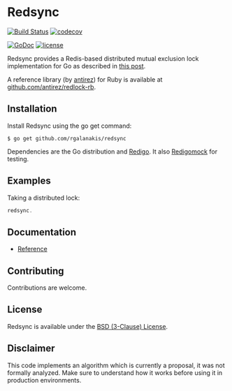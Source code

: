 # Redsync

[![Build Status](https://travis-ci.org/rgalanakis/redsync.svg?branch=master)](https://travis-ci.org/rgalanakis/redsync)
[![codecov](https://codecov.io/gh/rgalanakis/redsync/branch/master/graph/badge.svg)](https://codecov.io/gh/rgalanakis/redsync)

[![GoDoc](https://godoc.org/github.com/rgalanakis/redsync?status.svg)](http://godoc.org/github.com/rgalanakis/redsync)
[![license](http://img.shields.io/badge/license-BSDv2-orange.svg)](https://raw.githubusercontent.com/rgalanakis/redsync/master/LICENSE)

Redsync provides a Redis-based distributed mutual exclusion lock implementation for Go as described in
[this post](http://redis.io/topics/distlock).

A reference library (by [antirez](https://github.com/antirez)) for Ruby is available at
[github.com/antirez/redlock-rb](https://github.com/antirez/redlock-rb).

## Installation

Install Redsync using the go get command:

    $ go get github.com/rgalanakis/redsync

Dependencies are the Go distribution and [Redigo](https://github.com/gomodule/redigo).
It also [Redigomock](https://github.com/rafaeljusto/redigomock) for testing.

## Examples

Taking a distributed lock:
```go
redsync.
```

## Documentation

- [Reference](http://godoc.org/github.com/rgalanakis/redsync)

## Contributing

Contributions are welcome.

## License

Redsync is available under the [BSD (3-Clause) License](https://opensource.org/licenses/BSD-3-Clause).

## Disclaimer

This code implements an algorithm which is currently a proposal, it was not formally analyzed.
Make sure to understand how it works before using it in production environments.
